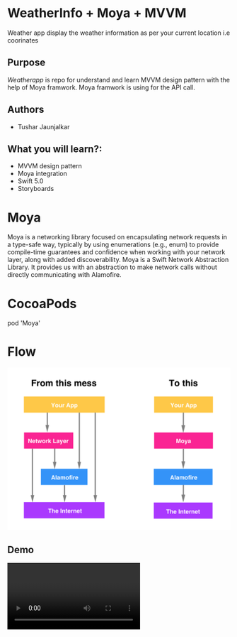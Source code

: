 # WeatherInfo + Moya + MVVM
Weather app display the weather information as per your current location i.e coorinates

## Purpose
_Weatherapp_ is repo for understand and learn MVVM design pattern with the help of Moya framwork. Moya framwork is using for the API call.

## Authors
- Tushar Jaunjalkar
## What you will learn?:
- MVVM design pattern
- Moya integration 
- Swift 5.0
- Storyboards

# Moya
Moya is a networking library focused on encapsulating network requests in a type-safe way, typically by using enumerations (e.g., enum) to provide compile-time guarantees and confidence when working with your network layer, along with added discoverability.
Moya is a Swift Network Abstraction Library. It provides us with an abstraction to make network calls without directly communicating with Alamofire. 

# CocoaPods
pod 'Moya'

# Flow
![](Moyadiagram.png)

## Demo
![](WeatherGif.mov)
